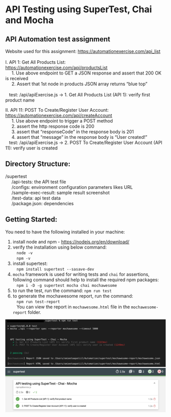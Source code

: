# API Testing using SuperTest, Chai and Mocha

## API Automation test assignment
Website used for this assignment: https://automationexercise.com/api_list
 <br /> <br />
I. API 1: Get All Products List: https://automationexercise.com/api/productsList <br />
&nbsp;&nbsp;&nbsp;&nbsp; 1. Use above endpoint to GET a JSON response and assert that 200 OK is received <br />
&nbsp;&nbsp;&nbsp;&nbsp; 2. Assert that 1st node in products JSON array returns “blue top” <br /> <br />
&nbsp;&nbsp; test: /api/apiExercise.js -> 1. Get All Products List (API 1): verify first product name  <br />

II. API 11: POST To Create/Register User Account: https://automationexercise.com/api/createAccount <br />
&nbsp;&nbsp;&nbsp;&nbsp; 1. Use above endpoint to trigger a POST method <br />
&nbsp;&nbsp;&nbsp;&nbsp; 2. assert the http response code is 200  <br />
&nbsp;&nbsp;&nbsp;&nbsp; 3. assert that “responseCode” in the response body is 201  <br />
&nbsp;&nbsp;&nbsp;&nbsp; 4. assert that “message” in the response body is “User created!” <br />
&nbsp;&nbsp; test: /api/apiExercise.js -> 2. POST To Create/Register User Account (API 11): verify user is created <br />

## Directory Structure:

/supertest <br />
&nbsp;&nbsp;&nbsp;&nbsp; /api-tests: the API test file <br />
&nbsp;&nbsp;&nbsp;&nbsp; /configs: environment configuration parameters likes URL <br />
&nbsp;&nbsp;&nbsp;&nbsp; /sample-exec-result: sample result screenshot <br />
&nbsp;&nbsp;&nbsp;&nbsp; /test-data: api test data   <br />
&nbsp;&nbsp;&nbsp;&nbsp; /package.json: dependencies <br />

## Getting Started:

You need to have the following installed in your machine:

1. install node and npm - https://nodejs.org/en/download/
2. verify the installation using below command:  <br />
&nbsp;&nbsp; `node -v` <br />
&nbsp;&nbsp; `npm -v`
3. install supertest: <br />
&nbsp;&nbsp; `npm install supertest --sasave-dev` 
4. `mocha` framework is used for writing tests and `chai` for assertions, following command should help to install the required npm packages: <br />
&nbsp;&nbsp; `npm i -D -g supertest mocha chai mochawesome`
5. to run the test, run the command: `npm run test`
6. to generate the mochawesome report, run the command:  <br />
&nbsp;&nbsp; `npm run test-report`  <br />
&nbsp;&nbsp; You can view the report in `mochawesome.html` file in the `mochawesome-report` folder.

<img src="sample-exec-result/test.png"/>

<img src="sample-exec-result/test-report.png"/>
